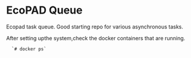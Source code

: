 EcoPAD Queue
====

Ecopad task queue. Good starting repo for various asynchronous tasks. 

After setting upthe system,check the docker containers that are running.

      `# docker ps`
